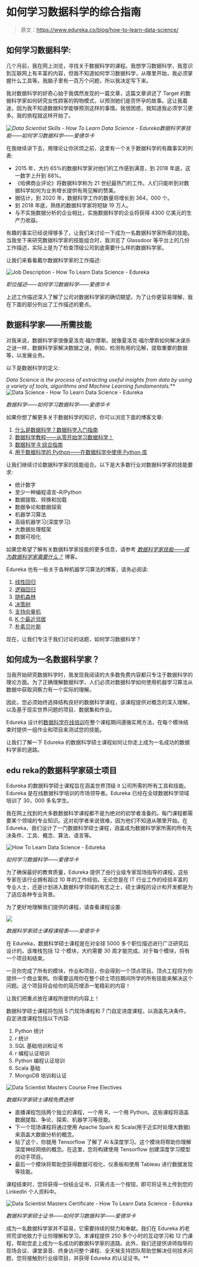 # 如何学习数据科学的综合指南

> 原文：<https://www.edureka.co/blog/how-to-learn-data-science/>

## **如何学习数据科学:**

几个月前，我在网上浏览，寻找关于数据科学的课程。我想学习数据科学，我意识到互联网上有丰富的内容，但我不知道如何学习数据科学，从哪里开始，我必须掌握什么工具等。我脑子里有一百万个问题，所以我决定写下来。

我对数据科学的好奇心始于我偶然发现的一篇文章，这篇文章讲述了 Target 的数据科学家如何研究女性顾客的购物模式，以预测她们是否怀孕的故事。这让我着迷，因为我不知道数据科学能够预测这样的事情。我很困惑，我知道我必须学习更多。我的旅程就这样开始了。

*![Data Scientist Skills - How To Learn Data Science - Edureka](img/402253e53fd0e87f3b23c1f54b1f0b3c.png)数据科学家技能——如何学习数据科学——爱德华卡*

在我继续讲下去，用理论让你厌烦之前，这里有一个关于数据科学的有趣事实的列表:

*   2015 年，大约 65%的数据科学家对他们的工作感到满意，到 2018 年底，这一数字上升到 88%。
*   《哈佛商业评论》将数据科学称为 21 世纪最热门的工作。人们只能听到对数据科学如何为业务增长提供有用见解的赞美。
*   据估计，到 2020 年，数据科学工作的数量将增长到 364，000 个。
*   到 2018 年底，熟练的数据科学家将短缺 19 万人。
*   与不实施数据分析的企业相比，实施数据科学的企业将获得 4300 亿美元的生产力收益。

有趣的事实已经说得够多了，让我们来讨论一下成为一名数据科学家所需的技能。当我坐下来研究数据科学家的技能组合时，我浏览了 Glassdoor 等平台上的几份工作描述，实际上是为了检查顶级公司到底需要什么样的数据科学家。

让我们来看看戴尔数据科学家的工作描述:

![Job Description - How To Learn Data Science - Edureka](img/c616b0407d304f8408a5e60e29baa6d4.png)

*职位描述——如何学习数据科学——爱德华卡*

上述工作描述深入了解了公司对数据科学家的确切期望。为了让你更容易理解，我在下面的部分列出了工作描述的要点。

## **数据科学家——所需技能**

对我来说，数据科学家很像夏洛克·福尔摩斯。就像夏洛克·福尔摩斯如何解决谋杀之谜一样，数据科学家解决数据之谜，例如，检测有用的见解，提取重要的数据等，以发展业务。

以下是数据科学的定义:

*Data Science is the process of extracting useful insights from data by using a variety of tools, algorithms and Machine Learning fundamentals.***![Data Science - How To Learn Data Science - Edureka](img/4afad0875a3f41b0277c0b3c7b931b89.png)

*数据科学——如何学习数据科学——爱德华卡*

如果你想了解更多关于数据科学的知识，你可以浏览下面的博客文章:

1.  [什么是数据科学？数据科学入门指南](https://www.edureka.co/blog/what-is-data-science/)
2.  [数据科学教程——从零开始学习数据科学！](https://www.edureka.co/blog/data-science-tutorial/)
3.  [数据科学 R 综合指南](https://www.edureka.co/blog/r-for-data-science/)
4.  [用于数据科学的 Python——在数据科学中使用 Python 库](https://www.edureka.co/blog/learn-python-for-data-science/)

让我们继续讨论数据科学家的技能组合。以下是大多数行业对数据科学家的技能要求:

*   统计数字
*   至少一种编程语言–R/Python
*   数据提取、转换和加载
*   数据争论和数据探索
*   机器学习算法
*   高级机器学习(深度学习)
*   大数据处理框架
*   数据可视化

如果您希望了解有关数据科学家技能的更多信息，请参考 [*数据科学家技能——成为数据科学家需要什么？*](https://www.edureka.co/blog/data-scientist-skills/) 博客。

Edureka 也有一些关于各种机器学习算法的博客，请务必阅读:

1.  [线性回归](https://www.edureka.co/blog/linear-regression-in-r/)
2.  [逻辑回归](https://www.edureka.co/blog/logistic-regression-in-r/)
3.  [随机森林](https://www.edureka.co/blog/random-forest-classifier/)
4.  [决策树](https://www.edureka.co/blog/decision-trees/)
5.  [支持向量机](https://www.edureka.co/blog/support-vector-machine-in-r/)
6.  [K 个最近邻居](https://www.edureka.co/blog/machine-learning-algorithms/)
7.  [朴素贝叶斯](https://www.edureka.co/blog/naive-bayes-tutorial/)

现在，让我们专注于我们讨论的话题，如何学习数据科学？

## **如何成为一名数据科学家？**

当我开始研究数据科学时，我发现我阅读的大多数免费内容都只专注于数据科学的理论方面。为了正确理解数据科学，人们必须对数据科学如何使用机器学习算法从数据中获取洞察力有一个实际的理解。

因此，您必须始终选择结构良好的数据科学课程，该课程提供对概念的深入理解，以及基于现实世界问题的项目、数据集和作业。

Edureka 设计的[数据科学在线培训](https://www.edureka.co/masters-program/data-scientist-certification)在整个课程期间遵循实用方法，在每个模块结束时提供一组作业和项目来测试您的技能。

让我们了解一下 Edureka 的数据科学硕士课程如何让你走上成为一名成功的数据科学家的道路。

## **edu reka**的数据科学家硕士项目

Edureka 的数据科学硕士课程旨在涵盖世界顶级 it 公司所需的所有工具和技能。Edureka 是在线数据科学培训的市场领导者。Edureka 已经在全球数据科学领域培训了 30，000 多名学生。

我在网上找到的大多数数据科学课程都不是为绝对的初学者准备的。每门课程都需要某个领域的专业知识。这对初学者来说很难，因为他们不知道从哪里开始。在 Edureka，我们设计了一门数据科学硕士课程，涵盖成为数据科学家所需的所有先决条件、工具、概念、算法、语言等。

![How To Learn Data Science - Edureka](img/38be71afc0b0ebe8cb190b45889a9d58.png)

*如何学习数据科学——爱德华卡*

为了确保最好的教育质量，Edureka 提供了由行业级专家现场指导的课程，这些专家在该行业拥有超过 10 年的工作经验。无论您是在 IT 行业工作的经验丰富的专业人士，还是计划进入数据科学领域的有志之士，硕士课程的设计和开发都是为了适应各种专业背景。

为了更好地理解我们提供的课程，请查看课程设置:

![](img/35116970a411bc116f7a840b4e56acda.png)

*数据科学家硕士课程课程表——爱德华卡*

在 Edureka，数据科学硕士课程是在对全球 5000 多个职位描述进行广泛研究后设计的。该堆栈包括 12 个模块，大约需要 30 周才能完成。对于每个模块，将有一个项目和结束。

一旦你完成了所有的模块，作业和项目，你会得到一个顶点项目。顶点工程将为你提供一个商业案例。你需要运用你在整个硕士项目期间所学的所有技能来解决这个问题。这个项目将会给你的简历增添一笔精彩的内容！

让我们把重点放在课程所提供的内容上！

数据科学硕士课程将包括 5 门现场课程和 7 门自定进度课程，以涵盖先决条件。自定进度课程包括以下内容:

1.  Python 统计
2.  r 统计
3.  SQL 基础培训和证书
4.  r 编程认证培训
5.  Python 编程认证培训
6.  Scala 基础
7.  MongoDB 培训和认证

![Data Scientist Masters Course Free Electives](img/aecffd164331fd53c62ab8a54ee57e31.png)

*数据科学家硕士课程免费选修*

*   直播课程包括两个独立的课程，一个用 R，一个用 Python。这些课程将涵盖数据提取、争论、探索、机器学习等技能。
*   下一个现场课程将通过使用 Apache Spark 和 Scala(用于近实时处理大数据)来涵盖大数据分析的概念。
*   贴了这个，你就用 Tensorflow 了解了 AI &深度学习。这个模块将帮助你理解深度神经网络的概念。在这里，您将构建使用 Tensorflow 创建深度学习模型的动手项目。
*   最后一个模块将帮助您获得数据可视化、仪表板和使用 Tableau 进行数据发现等技能。

课程结束时，您将获得一份结业证书，只需点击一个按钮，即可将证书上传到您的 LinkedIn 个人资料中。

![Data Scientist Masters Certificate - How To Learn Data Science - Edureka](img/79b21940c3daf06e515ea0131b7f92e9.png)

*数据科学家硕士证书——如何学习数据科学——爱德华卡*

成为一名数据科学家并不容易，它需要持续的努力和奉献。我们在 Edureka 的老师荒谬地致力于让你理解和学习。本课程提供 250 多个小时的互动学习和 12 门课程，帮助您走上成为一名成功的数据科学家的道路。此外，我们还提供讲师指导的现场会议、课堂录音、终身访问整个课程、全天候支持团队帮助您解决任何技术问题，您将接触到行业级项目，并获得 Edureka 的认证证书。**